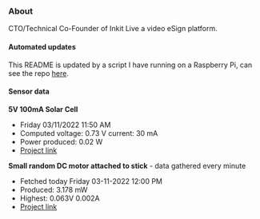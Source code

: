 ### About
CTO/Technical Co-Founder of Inkit Live a video eSign platform.

#### Automated updates
This README is updated by a script I have running on a Raspberry Pi, can see the repo [here](https://github.com/jdc-cunningham/raspi-git-repo-updater).

#### Sensor data
**5V 100mA Solar Cell**
- Friday 03/11/2022 11:50 AM
- Computed voltage: 0.73 V current: 30 mA
- Power produced: 0.02 W
- [Project link](https://github.com/jdc-cunningham/raspisolarplotter)

**Small random DC motor attached to stick** - data gathered every minute
- Fetched today Friday 03-11-2022 12:00 PM
- Produced: 3.178 mW
- Highest: 0.063V 0.002A
- [Project link](https://github.com/jdc-cunningham/turbine-raspi)
